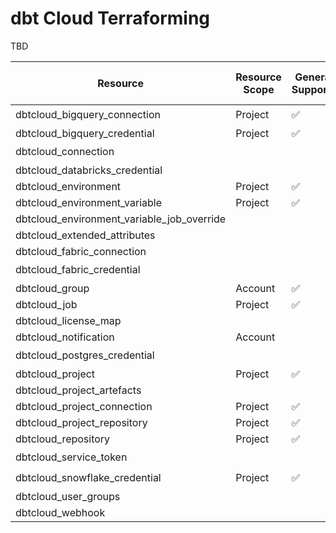 # dbt Cloud Terraforming

TBD

| Resource                                   | Resource Scope | Generate Supported | Import Supported | Requires manual setup |
| ------------------------------------------ | -------------- | ------------------ | ---------------- | --------------------- |
| dbtcloud_bigquery_connection               | Project        | ✅                 | ✅               | 🔒                    |
| dbtcloud_bigquery_credential               | Project        | ✅                 | ✅               |                       |
| dbtcloud_connection                        |                |                    |                  | 🔒*                   |
| dbtcloud_databricks_credential             |                |                    |                  |                       |
| dbtcloud_environment                       | Project        | ✅                 | ✅               |                       |
| dbtcloud_environment_variable              | Project        | ✅                 | ✅               |                       |
| dbtcloud_environment_variable_job_override |                |                    |                  |                       |
| dbtcloud_extended_attributes               |                |                    |                  |                       |
| dbtcloud_fabric_connection                 |                |                    |                  |                       |
| dbtcloud_fabric_credential                 |                |                    |                  | 🔒                    |
| dbtcloud_group                             | Account        | ✅                 | ✅               |                       |
| dbtcloud_job                               | Project        | ✅                 | ✅               |                       |
| dbtcloud_license_map                       |                |                    |                  |                       |
| dbtcloud_notification                      | Account        |                    |                  |                       |
| dbtcloud_postgres_credential               |                |                    |                  | 🔒*                   |
| dbtcloud_project                           | Project        | ✅                 | ✅               |                       |
| dbtcloud_project_artefacts                 |                |                    |                  |                       |
| dbtcloud_project_connection                | Project        | ✅                 | ✅               |                       |
| dbtcloud_project_repository                | Project        | ✅                 | ✅               |                       |
| dbtcloud_repository                        | Project        | ✅                 | ✅               |                       |
| dbtcloud_service_token                     |                |                    |                  | 🔒                    |
| dbtcloud_snowflake_credential              | Project        | ✅                 | ✅               | 🔒                    |
| dbtcloud_user_groups                       |                |                    |                  |                       |
| dbtcloud_webhook                           |                |                    |                  |                       |
